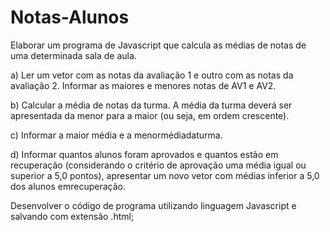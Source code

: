 # Notas-Alunos

 Elaborar um programa de Javascript que calcula as médias de  notas de uma determinada sala de aula.

a) Ler um vetor com as notas da avaliação 1 e outro com as notas da  avaliação 2. Informar as maiores e menores notas de AV1 e AV2.

b) Calcular a média de notas da turma. A média da turma deverá ser apresentada da menor para a maior (ou seja, em ordem crescente).

c) Informar a maior média e a menormédiadaturma.

d) Informar quantos alunos foram aprovados e quantos estão em  recuperação (considerando o critério de aprovação uma média igual ou  superior a 5,0 pontos), apresentar um novo vetor com médias inferior a 5,0  dos alunos emrecuperação. 

 Desenvolver o código de programa utilizando linguagem Javascript e salvando com extensão .html;
